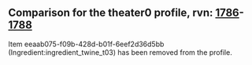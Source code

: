 ## Comparison for the theater0 profile, rvn: [1786](https://github.com/PRO100KatYT/FortniteProfileRevisions/tree/main/profiles/theater0/1786%20theater0.json)-[1788](https://github.com/PRO100KatYT/FortniteProfileRevisions/tree/main/profiles/theater0/1788%20theater0.json)

Item eeaab075-f09b-428d-b01f-6eef2d36d5bb (Ingredient:ingredient_twine_t03) has been removed from the profile.
<br><br>
